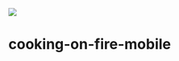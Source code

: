 ![](https://app.travis-ci.com/experimental-kitchen/cooking-on-fire-mobile.svg?branch=main)
# cooking-on-fire-mobile
